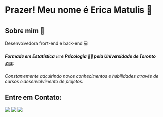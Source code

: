 <h1> Prazer! Meu nome é Erica Matulis 👋 </h1>

#
<h2>Sobre mim 👩</h2>
Desenvolvedora front-end e back-end 💻
  
##### Formada em Estatística 📈 e Psicologia 👩‍🎓 pela Universidade de Toronto 🇨🇦.
###### Constantemente adquirindo novos conhecimentos e habilidades através de cursos e desenvolvimento de projetos.


## Entre em Contato:
<div>
  <a href="https://www.instagram.com/ericaintheair/" target="_blank">
    <img src="https://img.shields.io/badge/-Instagram-%23E4405F?style=for-the-badge&logo=instagram&logoColor=white"></a>
 	<a href="https://www.youtube.com/user/ericamatulis" target="_blank">
    <img src="https://img.shields.io/badge/YouTube-FF0000?style=for-the-badge&logo=youtube&logoColor=white"></a>
  <a href="https://www.linkedin.com/in/ericamatulis/" target="_blank">
    <img src="https://img.shields.io/badge/-LinkedIn-%230077B5?style=for-the-badge&logo=linkedin&logoColor=white"></a> 
</div>

